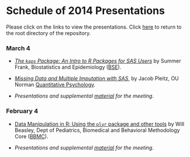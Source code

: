 Schedule of 2014 Presentations
============

Please click on the links to view the presentations. Click [here](./../) to return to the root directory of the repository.
### March 4
 * *[The `kaps` Package: An Intro to R Packages for SAS Users](./03_March/FrankAnIntroToRPackagesForSasUsers-2014-03.pptx)* by Summer Frank, Biostatistics and Epidemiology ([BSE](http://coph.ouhsc.edu/departments/bse/)).
 * *[Missing Data and Multiple Imputation with SAS](./03_March/PleitzProcMI-2014-03.pptx)*, by Jacob Pleitz, OU Norman [Quantitative Psychology](http://www.ou.edu/cas/psychology/people/students.html).
 
 * *Presentations and supplemental [material](./03_March/) for the meeting*.
 
### February 4 
 * [Data Manipulation in R: Using the `plyr` package and other tools](http://htmlpreview.github.io/?https://raw.github.com/OuhscBbmc/StatisticalComputing/master/2014_Presentations/02_February/BeasleyScugPlyr2013-02.html#/) by Will Beasley, Dept of Pediatrics, Biomedical and Behavioral Methodology Core ([BBMC](http://ouhsc.edu/BBMC/)).

 * *Presentations and supplemental [material](./02_February/) for the meeting*.
